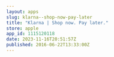 ```yaml
---
layout: apps
slug: klarna--shop-now-pay-later
title: "Klarna | Shop now. Pay later."
store: apple
app_id: 1115120118
date: 2023-11-16T20:51:57Z
published: 2016-06-22T13:33:00Z
---
```


